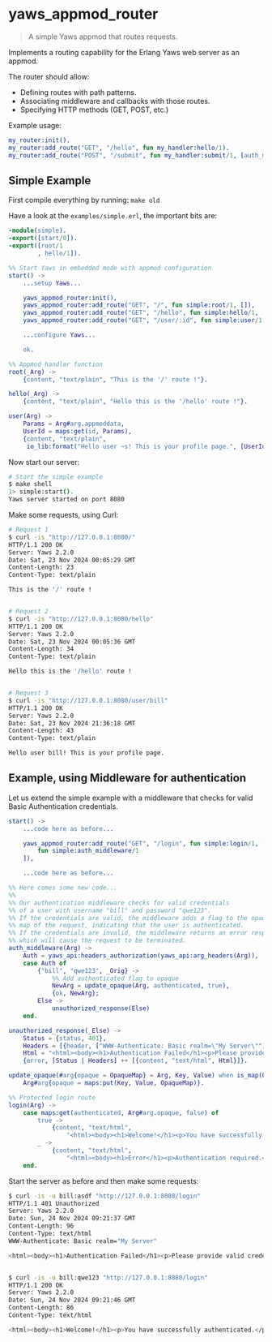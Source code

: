 # yaws_appmod_router
> A simple Yaws appmod that routes requests.


Implements a routing capability for the Erlang Yaws web server as an appmod.

The router should allow:

* Defining routes with path patterns.
* Associating middleware and callbacks with those routes.
* Specifying HTTP methods (GET, POST, etc.)

Example usage:

```erlang
my_router:init().
my_router:add_route("GET", "/hello", fun my_handler:hello/1).
my_router:add_route("POST", "/submit", fun my_handler:submit/1, [auth_middleware]).
```

## Simple Example

First compile everything by running: `make old`

Have a look at the `examples/simple.erl`, the important bits are:

```erlang
-module(simple).
-export([start/0]).
-export([root/1
        , hello/1]).

%% Start Yaws in embedded mode with appmod configuration
start() ->
    ...setup Yaws...

    yaws_appmod_router:init(),
    yaws_appmod_router:add_route("GET", "/", fun simple:root/1, []),
    yaws_appmod_router:add_route("GET", "/hello", fun simple:hello/1, []),
    yaws_appmod_router:add_route("GET", "/user/:id", fun simple:user/1, []),

    ...configure Yaws...

    ok.

%% Appmod handler function
root(_Arg) ->
    {content, "text/plain", "This is the '/' route !"}.

hello(_Arg) ->
    {content, "text/plain", "Hello this is the '/hello' route !"}.

user(Arg) ->
    Params = Arg#arg.appmoddata,
    UserId = maps:get(id, Params),
    {content, "text/plain", 
     io_lib:format("Hello user ~s! This is your profile page.", [UserId])}.
```

Now start our server:

```bash
# Start the simple example
$ make shell
1> simple:start().
Yaws server started on port 8080 
```

Make some requests, using Curl:

```bash
# Request 1
$ curl -is "http://127.0.0.1:8080/"
HTTP/1.1 200 OK
Server: Yaws 2.2.0
Date: Sat, 23 Nov 2024 00:05:29 GMT
Content-Length: 23
Content-Type: text/plain

This is the '/' route !


# Request 2
$ curl -is "http://127.0.0.1:8080/hello"
HTTP/1.1 200 OK
Server: Yaws 2.2.0
Date: Sat, 23 Nov 2024 00:05:36 GMT
Content-Length: 34
Content-Type: text/plain

Hello this is the '/hello' route !


# Request 3
$ curl -is "http://127.0.0.1:8080/user/bill"
HTTP/1.1 200 OK
Server: Yaws 2.2.0
Date: Sat, 23 Nov 2024 21:36:18 GMT
Content-Length: 43
Content-Type: text/plain

Hello user bill! This is your profile page.
```

## Example, using Middleware for authentication

Let us extend the simple example with a middleware that checks for valid
Basic Authentication credentials.

```erlang
start() ->
    ...code here as before...

    yaws_appmod_router:add_route("GET", "/login", fun simple:login/1, [
        fun simple:auth_middleware/1
    ]),

    ...code here as before...

%% Here comes some new code...
%%
%% Our authentication middleware checks for valid credentials
%% of a user with username "bill" and password "qwe123".
%% If the credentials are valid, the middleware adds a flag to the opaque
%% map of the request, indicating that the user is authenticated.
%% If the credentials are invalid, the middleware returns an error response.
%% which will cause the request to be terminated.
auth_middleware(Arg) ->
    Auth = yaws_api:headers_authorization(yaws_api:arg_headers(Arg)),
    case Auth of
        {"bill", "qwe123", _Orig} ->
            %% Add authenticated flag to opaque
            NewArg = update_opaque(Arg, authenticated, true),
            {ok, NewArg};
        Else ->
            unauthorized_response(Else)
    end.

unauthorized_response(_Else) ->
    Status = {status, 401},
    Headers = [{header, ["WWW-Authenticate: Basic realm=\"My Server\""]}],
    Html = "<html><body><h1>Authentication Failed</h1><p>Please provide valid credentials.</p></body></html>",
    {error, [Status | Headers] ++ [{content, "text/html", Html}]}.

update_opaque(#arg{opaque = OpaqueMap} = Arg, Key, Value) when is_map(OpaqueMap) ->
    Arg#arg{opaque = maps:put(Key, Value, OpaqueMap)}.

%% Protected login route
login(Arg) ->
    case maps:get(authenticated, Arg#arg.opaque, false) of
        true ->
            {content, "text/html",
                "<html><body><h1>Welcome!</h1><p>You have successfully authenticated.</p></body></html>"};
        _ ->
            {content, "text/html",
                "<html><body><h1>Error</h1><p>Authentication required.</p></body></html>"}
    end.
```

Start the server as before and then make some requests:

```bash
$ curl -is -u bill:asdf "http://127.0.0.1:8080/login"
HTTP/1.1 401 Unauthorized
Server: Yaws 2.2.0
Date: Sun, 24 Nov 2024 09:21:37 GMT
Content-Length: 96
Content-Type: text/html
WWW-Authenticate: Basic realm="My Server"

<html><body><h1>Authentication Failed</h1><p>Please provide valid credentials.</p></body></html>


$ curl -is -u bill:qwe123 "http://127.0.0.1:8080/login"
HTTP/1.1 200 OK
Server: Yaws 2.2.0
Date: Sun, 24 Nov 2024 09:21:46 GMT
Content-Length: 86
Content-Type: text/html

<html><body><h1>Welcome!</h1><p>You have successfully authenticated.</p></body></html>
```